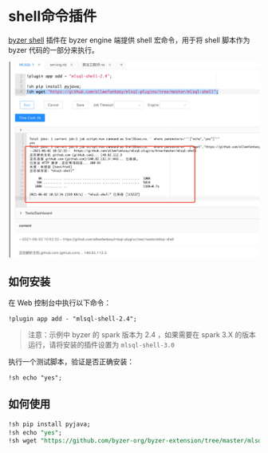 # shell命令插件

[byzer shell](https://github.com/byzer-org/byzer-extension/tree/master/mlsql-shell)  插件在 byzer engine 端提供 shell 宏命令，用于将 shell 脚本作为 byzer 代码的一部分来执行。

![byzer shell](mlsql-shell.png)

## 如何安装

在 Web 控制台中执行以下命令：

```
!plugin app add - "mlsql-shell-2.4";
```

> 注意：示例中 byzer 的 spark 版本为 2.4 ，如果需要在 spark 3.X 的版本运行，请将安装的插件设置为 `mlsql-shell-3.0`

执行一个测试脚本，验证是否正确安装：

```
!sh echo "yes";
```

## 如何使用

```sql
!sh pip install pyjava;
!sh echo "yes";
!sh wget "https://github.com/byzer-org/byzer-extension/tree/master/mlsql-shell";
```









